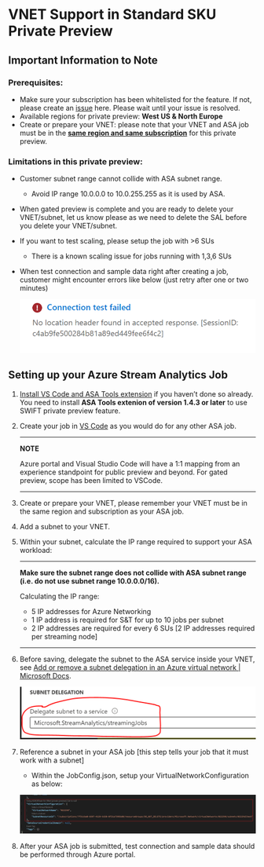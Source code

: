 # VNET Support in Standard SKU Private Preview

## Important Information to Note

### Prerequisites:

-   Make sure your subscription has been whitelisted for the feature. If not,
    please create an
    [issue](https://github.com/microsoft/vscode-asa/issues/new?assignees=&labels=&template=swift_prpr.md&title=%5BSWIFT%5D+Subscription+whitelist)
    here. Please wait until your issue is resolved.
-   Available regions for private preview: **West US & North Europe**
-   Create or prepare your VNET: please note that your VNET and ASA job must be
    in the <u>**same region and same subscription**</u> for this private
    preview.

### Limitations in this private preview:

-   Customer subnet range cannot collide with ASA subnet range.
    -   Avoid IP range 10.0.0.0 to 10.0.255.255 as it is used by ASA.
-   When gated preview is complete and you are ready to delete your VNET/subnet,
    let us know please as we need to delete the SAL before you delete your
    VNET/subnet.
-   If you want to test scaling, please setup the job with >6 SUs
    -   There is a known scaling issue for jobs running with 1,3,6 SUs
-   When test connection and sample data right after creating a job, customer
    might encounter errors like below (just retry after one or two minutes)

    ![connection test failed](./figures/SWIFT/connection_failed.png)

## Setting up your Azure Stream Analytics Job

1. [Install VS Code and ASA Tools extension](https://learn.microsoft.com/en-us/azure/stream-analytics/quick-create-visual-studio-code#prerequisites)
   if you haven’t done so already. You need to install **ASA Tools extenion of
   version 1.4.3 or later** to use SWIFT private preview feature.

2. Create your job in
   [VS Code](https://learn.microsoft.com/en-us/azure/stream-analytics/quick-create-visual-studio-code)
   as you would do for any other ASA job.

    ***

    **NOTE**

    Azure portal and Visual Studio Code will have a 1:1 mapping from an
    experience standpoint for public preview and beyond. For gated preview,
    scope has been limited to VSCode.

    ***

3. Create or prepare your VNET, please remember your VNET must be in the same
   region and subscription as your ASA job.

4. Add a subnet to your VNET.

5. Within your subnet, calculate the IP range required to support your ASA
   workload:

    ***

    **Make sure the subnet range does not collide with ASA subnet range (i.e. do
    not use subnet range 10.0.0.0/16).**

    Calculating the IP range:

    - 5 IP addresses for Azure Networking
    - 1 IP address is required for S&T for up to 10 jobs per subnet
    - 2 IP addresses are required for every 6 SUs [2 IP addresses required per
      streaming node]

    ***

6. Before saving, delegate the subnet to the ASA service inside your VNET, see
   [Add or remove a subnet delegation in an Azure virtual network | Microsoft Docs](https://learn.microsoft.com/en-us/azure/virtual-network/manage-subnet-delegation).

    ![subnet delegation](./figures/SWIFT/subnet_delegation.png)

7. Reference a subnet in your ASA job [this step tells your job that it
   must work with a subnet]

    - Within the JobConfig.json, setup your VirtualNetworkConfiguration as
      below:

    ![screenshot for VirtualNetworkConfiguration](./figures/SWIFT/vnet_configuration.png)

8. After your ASA job is submitted, test connection and sample data should be
   performed through Azure portal.
